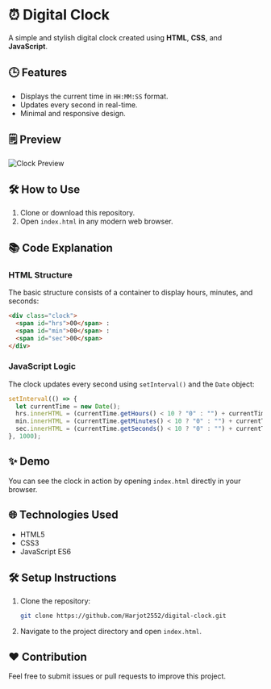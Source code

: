 # ⏰ Digital Clock

A simple and stylish digital clock created using **HTML**, **CSS**, and **JavaScript**.

## 🕒 Features
- Displays the current time in `HH:MM:SS` format.
- Updates every second in real-time.
- Minimal and responsive design.

## 🗒 Preview
![Clock Preview](https://harjotrocks.com/javascript/digital-clock/)

## 🛠️ How to Use
1. Clone or download this repository.
2. Open `index.html` in any modern web browser.

## 📚 Code Explanation
### HTML Structure
The basic structure consists of a container to display hours, minutes, and seconds:
```html
<div class="clock">
  <span id="hrs">00</span> :
  <span id="min">00</span> :
  <span id="sec">00</span>
</div>
```

### JavaScript Logic
The clock updates every second using `setInterval()` and the `Date` object:
```javascript
setInterval(() => {
  let currentTime = new Date();
  hrs.innerHTML = (currentTime.getHours() < 10 ? "0" : "") + currentTime.getHours();
  min.innerHTML = (currentTime.getMinutes() < 10 ? "0" : "") + currentTime.getMinutes();
  sec.innerHTML = (currentTime.getSeconds() < 10 ? "0" : "") + currentTime.getSeconds();
}, 1000);
```

## ✨ Demo
You can see the clock in action by opening `index.html` directly in your browser.

## 🌐 Technologies Used
- HTML5
- CSS3
- JavaScript ES6

## 🛠️ Setup Instructions
1. Clone the repository:
   ```bash
   git clone https://github.com/Harjot2552/digital-clock.git
   ```
2. Navigate to the project directory and open `index.html`.

## ❤️ Contribution
Feel free to submit issues or pull requests to improve this project.


